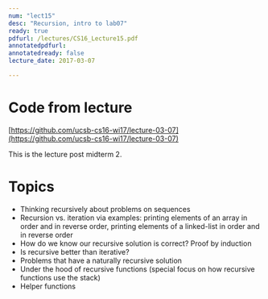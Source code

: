 ```yaml
---
num: "lect15"
desc: "Recursion, intro to lab07"
ready: true
pdfurl: /lectures/CS16_Lecture15.pdf
annotatedpdfurl: 
annotatedready: false
lecture_date: 2017-03-07 

---
```

# Code from lecture
[https://github.com/ucsb-cs16-wi17/lecture-03-07](https://github.com/ucsb-cs16-wi17/lecture-03-07)

This is the lecture post midterm 2.

# Topics
* Thinking recursively about problems on sequences
* Recursion vs. iteration via examples: printing elements of an array in order and in reverse order, printing elements of a linked-list in order and in reverse order
* How do we know our recursive solution is correct? Proof by induction
* Is recursive better than iterative?
* Problems that have a naturally recursive solution
* Under the hood of recursive functions (special focus on how recursive functions use the stack)
* Helper functions